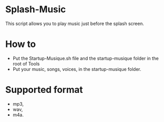 # Splash-Music
This script allows you to play music just before the splash screen.

# How to
- Put the Startup-Musique.sh file and the startup-musique folder in the root of Tools
- Put your music, songs, voices, in the startup-musique folder.
  
# Supported format
- mp3,
- wav,
- m4a. 
